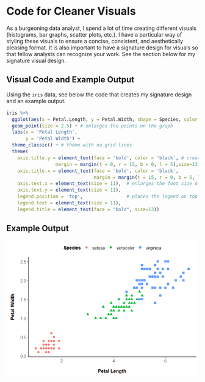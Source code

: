 Code for Cleaner Visuals
================

As a burgeoning data analyst, I spend a lot of time creating different
visuals (histograms, bar graphs, scatter plots, etc.). I have a
particular way of styling these visuals to ensure a concise, consistent,
and aesthetically pleasing format. It is also important to have a
signature design for visuals so that fellow analysts can recognize your
work. See the section below for my signature visual design.

## Visual Code and Example Output

Using the `iris` data, see below the code that creates my signature
design and an example output.

``` r
iris %>%
  ggplot(aes(x = Petal.Length, y = Petal.Width, shape = Species, color = Species)) +
  geom_point(size = 2.5) + # enlarges the points on the graph
  labs(x = 'Petal Length',
       y = 'Petal Width') +
  theme_classic() + # theme with no grid lines
  theme(
    axis.title.y = element_text(face = 'bold', color = 'black', # creates bold labels in black font
                  margin = margin(t = 0, r = 15, b = 0, l = 5),size=13), # creates space around the margins of the labels
    axis.title.x = element_text(face = 'bold', color = 'black',
                                margin = margin(t = 15, r = 0, b = 5, l = 0),size=13),
    axis.text.x = element_text(size = 11),  # enlarges the font size of the x and y axis values
    axis.text.y = element_text(size = 11),
    legend.position = 'top',                # places the legend on top with a bold title and larger text
    legend.text = element_text(size = 11),
    legend.title = element_text(face = "bold", size=13))
```
## Example Output
![](Code-Chunk_files/figure-gfm/viz-1.png)<!-- -->
